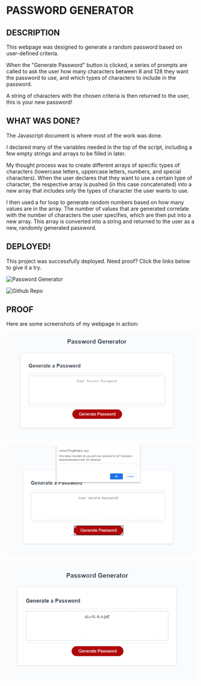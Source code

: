 # PASSWORD GENERATOR

## DESCRIPTION

This webpage was designed to generate a random password based on user-defined criteria. 

When the "Generate Password" button is clicked, a series of prompts are called to ask the user how many characters between 8 and 128 they want the password to use, and which types of characters to include in the password. 

A string of characters with the chosen criteria is then returned to the user, this is your new password!

## WHAT WAS DONE?

The Javascript document is where most of the work was done. 

I declared many of the variables needed in the top of the script, including a few empty strings and arrays to be filled in later. 

My thought process was to create different arrays of specific types of characters (lowercase letters, uppercase letters, numbers, and special characters). When the user declares that they want to use a certain type of character, the respective array is pushed (in this case concatenated) into a new array that includes only the types of character the user wants to use. 

I then used a for loop to generate random numbers based on how many values are in the array. The number of values that are generated correlate with the number of characters the user specifies, which are then put into a new array. This array is converted into a string and returned to the user as a new, randomly generated password.

## DEPLOYED!

This project was successfully deployed. Need proof? Click the links below to give it a try.

![Password Generator](https://cmoss703.github.io/password-generator/)

![Github Repo](https://github.com/cmoss703/password-generator)

## PROOF

Here are some screenshots of my webpage in action:

![Main Page](images/mainpage.png)

![Number of Characters Prompt](images/numChar.png)

![Randomly Generated Password Result](images/generated.png)